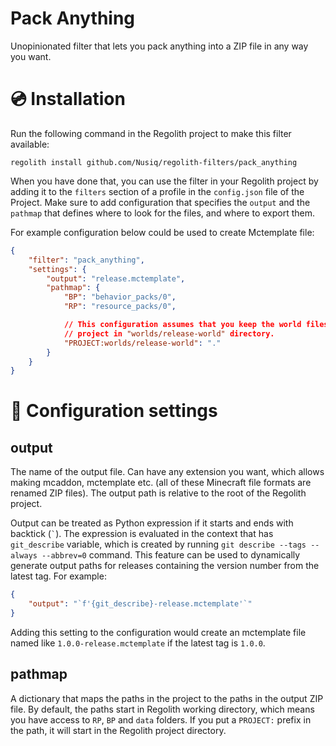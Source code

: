 # Pack Anything
Unopinionated filter that lets you pack anything into a ZIP file in any way you want.

# 💿 Installation
Run the following command in the Regolith project to make this filter
available:
```
regolith install github.com/Nusiq/regolith-filters/pack_anything
```
When you have done that, you can use the filter in your Regolith project by adding it to the `filters` section of a profile in the `config.json` file of the Project. Make sure to add configuration that specifies the `output` and the `pathmap` that defines where to look for the files, and where to export them.

For example configuration below could be used to create Mctemplate file:
```json
{
    "filter": "pack_anything",
    "settings": {
        "output": "release.mctemplate",
        "pathmap": {
            "BP": "behavior_packs/0",
            "RP": "resource_packs/0",

            // This configuration assumes that you keep the world files in your
            // project in "worlds/release-world" directory.
            "PROJECT:worlds/release-world": "."
        }
    }
}
```
# 🔧 Configuration settings
## output
The name of the output file. Can have any extension you want, which allows making mcaddon, mctemplate etc. (all of these Minecraft file formats are renamed ZIP files). The output path is relative to the root of the Regolith project.

Output can be treated as Python expression if it starts and ends with backtick (`` ` ``). The expression is evaluated in the context that has `git_describe` variable, which is created by running `git describe --tags --always --abbrev=0` command. This feature can be used to dynamically generate output paths for releases containing the version number from the latest tag. For example:
```json
{
    "output": "`f'{git_describe}-release.mctemplate'`"
}
```
Adding this setting to the configuration would create an mctemplate file named like `1.0.0-release.mctemplate` if the latest tag is `1.0.0`.


## pathmap
A dictionary that maps the paths in the project to the paths in the output ZIP file. By default, the paths start in Regolith working directory, which means you have access to `RP`, `BP` and `data` folders. If you put a `PROJECT:` prefix in the path, it will start in the Regolith project directory.
